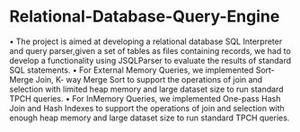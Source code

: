 # Relational-Database-Query-Engine
• The project is aimed at developing a relational database SQL Interpreter and query parser,given a set of tables as files containing records, we had to develop a functionality using JSQLParser to evaluate the results of standard SQL statements.
• For External Memory Queries, we implemented Sort-Merge Join, K- way Merge Sort to support the operations of join and selection with limited heap memory and large dataset size to run standard TPCH queries.
• For InMemory Queries, we implemented One-pass Hash Join and Hash Indexes to support the operations of join and selection with enough heap memory and large dataset size to run standard TPCH queries.
